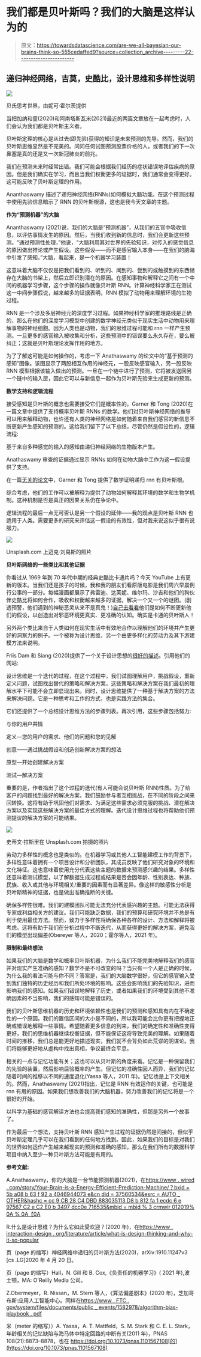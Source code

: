 # 我们都是贝叶斯吗？我们的大脑是这样认为的

> 原文：<https://towardsdatascience.com/are-we-all-bayesian-our-brains-think-so-555cedaffed9?source=collection_archive---------22----------------------->

## 递归神经网络，吉莫，史酷比，设计思维和多样性说明

![](img/c5834ba21dfc006a6b4300f743f1da59.png)

贝氏思考世界，由妮可·霍尔茨提供

当把加纳和童(2020)和阿南塔斯瓦米(2021)最近的两篇文章放在一起考虑时，人们会认为我们都是贝叶斯主义者。

贝叶斯定理的核心是从过去(即先验)获得的知识是未来预测的先导。然而，我们的贝叶斯思维显然是不完美的。问问任何试图预测股票价格的人，或者我们的下一次鼻塞是真的还是又一次新冠肺炎的前兆。

我们在预测未来时经常出错。我们可能会根据我们经历的症状错误地评估疾病的原因。但是我们确实在学习，而且当我们权衡更多的证据时，我们通常会变得更好。这可能反映了贝叶斯定理的作用。

Ananthaswamy 描述了递归神经网络(RNNs)如何模拟大脑功能。在这个预测过程中使用先验信息暗示了 RNN 的贝叶斯根源，这也是我今天文章的主题。

**作为“预测机器”的大脑**

Ananthaswamy (2021)说，我们的大脑是“预测机器”，从我们的五官中吸收信息，以评估事情发生的原因。然后，当我们收到新的信息时，我们会更新这些预测。“通过预测性处理，”他说，“大脑利用其对世界的先验知识，对传入的感觉信息的原因做出推论或产生假设。这些假设——而不是感官输入本身——在我们的脑海中引发了感知。”大脑，看起来，是一个机器学习装置！

这意味着大脑不仅仅是把我们看到的、听到的、闻到的、尝到的或触摸到的东西储存在大脑的书架上，然后立即识别潜在的原因。在感知事物和解释它之间有一个中间的机器学习步骤，这个步骤的操作就像贝叶斯 RNN。计算神经科学家正在测试这一中间步骤假说，越来越多的证据表明，RNN 模拟了动物用来理解环境的生物过程。

RNN 是一个涉及多层神经元的深度学习过程。如果神经科学家的推理路线是正确的，那么在他们的深度学习模型中创建的数学神经元类似于现实生活中动物用来理解事物的神经细胞。因为人类也是动物，我们的思维过程可能和 rnn 一样产生预测。一旦更多的感官输入被收集和分析，这些预测中的错误要么永久存在，要么被纠正；这就是贝叶斯理论发挥作用的地方。

为了了解这可能是如何操作的，考虑一下 Anathaswamy 的论文中的“基于预测的感知”图像。该图显示了两股相互作用的神经元，一股反映感官输入，另一股反映 RNN 模型根据该输入做出的预测。一旦在一个链中进行了预测，它将被发送回另一个链中的输入层，因此它可以与新信息一起作为贝叶斯先验来生成更新的预测。

**数学支持和逻辑流程**

接受感知是贝叶斯的概念也需要接受它们是概率性的。Garner 和 Tong (2020)在一篇文章中提供了支持概率贝叶斯 RNNs 的数学。他们对贝叶斯神经网络的推导可以用来解释动物，也许还有人类的神经网络是如何随着来自我们感官的新信息不断更新产生感知的预测的。这给我们留下了以下总结，尽管仍然是假设性的，逻辑流程:

基于来自多种感觉的输入的感知由递归神经网络的生物版本产生。

Anathaswamy 审查的证据通过显示 RNNs 如何在动物大脑中工作为这一假设提供了支持。

在一篇[无关的论文](https://arxiv.org/pdf/1910.11247.pdf)中，Garner 和 Tong 提供了数学证明递归 rnn 有贝叶斯根。

综合考虑，他们的工作可以被解释为提供了动物如何解释其环境的数学和生物学机制。这种机制是否是真正的因果关系仍在争论中。

逻辑流程的最后一点无可否认是另一个假设的延伸——我的观点是贝叶斯 RNN 也适用于人类。需要更多的研究来评估这一假设的有效性，但对我来说这似乎很有说服力。

![](img/e3ce2bc9db022932f597560d4c882739.png)

Unsplash.com 上迈克·刘易斯的照片

**贝叶斯网络的一些类比和其他证据**

你看过从 1969 年到 70 年代中期的经典史酷比卡通片吗？今天 YouTube 上有更新的版本。当我们还是孩子的时候，我和我的朋友们看原版电影是我们周六早晨例行公事的一部分。每幅漫画都展示了弗雷迪、达芙妮、维尔玛、沙吉和他们的狗伙伴史酷比将如何合作，吸收和权衡越来越多的证据，解决一个又一个的谜团。(剧透预警，他们遇到的神秘恶灵从来不是真鬼！)[自己去看看](https://www.youtube.com/watch?v=Edr6_-L3bi4)他们是如何不断更新他们的假设，以创造出对邪恶环境更真实、更准确的认知。确实是卡通的贝叶斯人！

另外两个类比来自于人类如何在现实生活中有效地合作以理解他们的环境并产生更好的洞察力的例子。一个被称为设计思维，另一个由更多样化的劳动力及其下游建模方法来说明。

Friis Dam 和 Siang (2020)提供了一个关于设计思想的[很好的描述](https://www.interaction-design.org/literature/article/what-is-design-thinking-and-why-is-it-so-popular)。引用他们的网站:

设计思维是一个迭代的过程，在这个过程中，我们试图理解用户，挑战假设，重新定义问题，试图找出替代的策略和解决方案，这些策略和解决方案在我们最初的理解水平下可能不会立即显现出来。同时，设计思维提供了一种基于解决方案的方法来解决问题。它是一种思考和工作的方式，也是实践方法的集合。

它们还提供了一个总结设计思维方法的步骤列表。再次引用，这些步骤包括努力:

与你的用户共情

定义—您的用户的需求、他们的问题和您的见解

创意——通过挑战假设和创造创新解决方案的想法

原型—开始创建解决方案

测试—解决方案

重要的是，作者指出了这个过程的迭代(有人可能会说贝叶斯 RNN)性质。为了给客户的问题找到最好的解决方案，我们鼓励参与者互相挑战，在不同的阶段之间来回转换。这将有助于巩固他们对需求、为满足这些需求必须克服的挑战、潜在解决方案以及实现这些解决方案的最佳方式的理解。迭代设计思维过程也将帮助他们预测提议的解决方案的可能结果。

![](img/8cb96bd7cd12237ef0aa61222d55a40d.png)

史蒂文·拉斯里在 Unsplash.com 拍摄的照片

劳动力多样性的概念也是类似的。在机器学习或其他人工智能建模工作的背景下，多样性意味着拥有一个项目设计和分析团队，其成员反映了他们研究对象的环境和文化特征。这也意味着使用充分代表这些主题的数据来预测感兴趣的结果。多样性还意味着测试模型，以了解数据生成过程或结果是否会因年龄、性别表达、种族、民族、收入或其他与环境相关/重要的因素而有显著差异。像这样的敏感性分析是贝叶斯精神的证据，也是做出准确推断的关键。

确保多样性很难。我们的建模团队可能无法充分代表感兴趣的主题。可能无法获得专家或利益相关方的建议。我们可能缺乏数据，我们的预算和研究环境并不总是有利于使用最佳方法。然而，致力于多样性将确保各种各样的设计、方法和解释将被考虑。这将有助于我们在分析过程中不断迭代，从而获得更好的解决方案，避免我们的模型出现偏差(Obereyer 等人，2020；霍尔等人，2021 年)。

**限制和最终想法**

如果我们的大脑是数学和概率贝叶斯机器，为什么我们不能完美地解释我们的感官并对现实产生准确的感知？数学不是不可改变的吗？当只有一个人是正确的时候，为什么我的看法可能与你不同？答案是，我们的大脑数学很好，但它的感官输入受到我们独特的历史经历和我们所处环境的影响。这些会影响我们的先验知识，进而影响我们的感知。如果我们错误地解释了历史，或者如果我们的环境受到其他不准确因素的不当影响，我们的感知可能是错误的。

我们的贝叶斯思维机器的历史和环境依赖性也是我们的预测和感知具有内在不确定性的一个原因。我们的置信区间的大小是不同的，所以我可能会比你更有把握地正确或错误地解释一些事情。希望随着更多信息的到来，我们的确定性和准确性变得更好，我们的思维机器继续权衡证据，但不能保证这将导致完美的理解。如果随着时间的推移，我们总是能更好地描述现实，我们就不会背负如此荒谬的阴谋论。我们将能够更好地从虚构中找出真相，争议最终会平息。

相关的一点与记忆功能有关；这也可以从贝叶斯的角度来看。记忆是一种保留我们的先验的装置，然后影响后验概率的产生。但记忆的准确性因人而异，我们的记忆随着时间的推移以不同的速度退化(Yassa 等人，2011 年)。记忆也是上下文相关的。然而，Anathaswamy (2021)指出，记忆是 RNN 有效运作的关键，也可能是 rnn 有用的原因。如果我们想改善我们的大脑机器，努力改善我们的记忆将是一个很好的开始。

以科学为基础的感官解读方法也会提高我们感知的准确性，但那是另外一个故事了。

作为最后一个想法，支持贝叶斯 RNN 感知产生过程的证据仍然是间接的，但似乎贝叶斯定理几乎可以在我们看到的任何地方找到。因此，如果我们的目标是对我们的世界如何运作产生越来越现实的预测和准确的感知，那么在我们所有的数据科学项目中纳入至少一种贝叶斯方法可能是有用的。

**参考文献:**

A.Anathaswamy，你的大脑是一台节能预测机器(2021)，在[https://www . wired . com/story/Your-Brain-is-a-Energy-Efficient-Prediction-Machine/？bxid = 5b a08 b 63 f 92 a 4046944073 e&cn did = 37560534&esrc = AUTO _ OTHER&hashc = cc 9 CB 28 C4 DBD 883035113 D8 b 812 fa 1 ecdc 6 e 97567 C2 e C2 E0 b 3497 dcc0e 716535&mbid = mbid % 3 crmwir 012019% 0A % 0A【0A](https://www.wired.com/story/your-brain-is-an-energy-efficient-prediction-machine/?bxid=5bea08b63f92a4046944073e&cndid=37560534&esrc=AUTO_OTHER&hashc=cc9cb28c4dbd883035113d8b812fa1ecdc6e97567c2ec2e0b3497dcc0e716535&mbid=mbid%3DCRMWIR012019%0A%0A&source=EDT_WIR_NEWSLETTER_0_DAILY_ZZ&utm_brand=wired&utm_campaign=aud-dev&utm_content=WIR_Daily_113021&utm_mailing=WIR_Daily_113021&utm_medium=email&utm_source=nl&utm_term=P5)

R.什么是设计思维？为什么它如此受欢迎？(2020 年)，在[https://www . interaction-design . org/literature/article/what-is-design-thinking-and-why-it-so-popular](https://www.interaction-design.org/literature/article/what-is-design-thinking-and-why-is-it-so-popular)

页（page 的缩写）神经网络中递归的贝叶斯方法(2020)，arXiv:1910.11247v3 [cs .LG]2020 年 4 月 20 日。

页（page 的缩写）Hall，N. Gill 和 B. Cox,《负责任的机器学习》( 2021 年),波士顿，MA: O'Reilly Media 公司。

Z.Obermeyer，R. Nissan，M. Stern 等人，《算法偏差剧本》(2020 年)，芝加哥布斯:应用人工智能中心。同样在[https://www . FTC . gov/system/files/documents/public _ events/1582978/algorithm-bias-playbook . pdf](https://www.ftc.gov/system/files/documents/public_events/1582978/algorithmic-bias-playbook.pdf)

米（meter 的缩写））A. Yassa，A. T. Mattfeld，S. M. Stark 和 C. E. L. Stark，年龄相关的记忆缺陷与海马体中特定回路的中断有关(2011 年)，PNAS 108(21):8873–8878，也在 https://doi.org/10.1073/pnas.1101567108[的](https://doi.org/10.1073/pnas.1101567108)